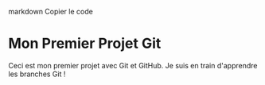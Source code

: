markdown
Copier le code
# Mon Premier Projet Git
Ceci est mon premier projet avec Git et GitHub.
Je suis en train d'apprendre les branches Git !